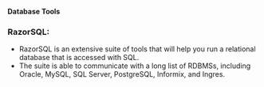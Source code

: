 **Database Tools**

### RazorSQL:
* RazorSQL is an extensive suite of tools that will help you run a relational database that is accessed with SQL. 
* The suite is able to communicate with a long list of RDBMSs, including Oracle, MySQL, SQL Server, PostgreSQL, Informix, and Ingres.
